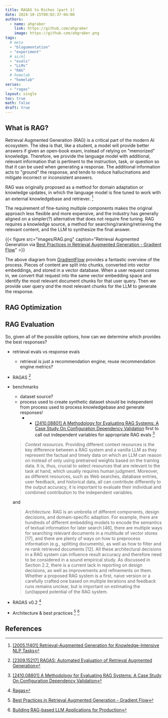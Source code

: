 ```yaml
---
title: RAGAS to Riches (part 1)
date: 2024-10-15T08:02:37-04:00
authors:
  - name: ahgraber
    link: https://github.com/ahgraber
    image: https://github.com/ahgraber.png
tags:
  # meta
  - "blogumentation"
  - "experiment"
  # ai/ml
  - "evals"
  - "LLMs"
  - "RAG"
  # homelab
  - "homelab"
series:
  - "ragas"
layout: single
toc: true
math: false
draft: true
---
```


## What is RAG?

Retrieval Augmented Generation (RAG) is a critical part of the modern AI ecosystem.
The idea is that, like a student, a model will provide better answers if given an open-book exam, instead of relying on "memorized" knowledge.
Therefore, we provide the language model with additional, relevant information that is pertinent to the instruction, task, or question so that it can be used when generating a response.
The additional information acts to "ground" the response, and tends to reduce hallucinations and mitigate incorrect or inconsistent answers.

RAG was originally proposed as a method for domain adaptation or knowledge updates, in which the language model is fine tuned to work with an external knowledgebase and retriever. [^rag]

The requirement of fine-tuning multiple components makes the original approach less flexible and more expensive, and the industry has generally aligned on a simpler(?) alternative that does not require fine tuning.
RAG requires a knowledge source, a method for searching/ranking/retrieving the relevant content, and the LLM to synthesize the final answer.

{{< figure
  src="images/RAG.png"
  caption="Retrieval Augmented Generation via [Best Practices in Retrieval Augmented Generation - Gradient Flow](https://gradientflow.com/best-practices-in-retrieval-augmented-generation/)" >}}

The above diagram from [GradientFlow](https://gradientflow.com/best-practices-in-retrieval-augmented-generation/) provides a fantastic overview of the process.
Pieces of content are split into chunks, converted into vector embeddings, and stored in a vector database.
When a user request comes in, we convert that request into the same vector embedding space and identify the most relevant document chunks for that user query.
Then we provide user query _and_ the most relevant chunks for the LLM to generate the response.

## RAG Optimization

## RAG Evaluation

So, given all of the possible options, how can we determine which provides the best responses?

- retrieval evals vs response evals
  - retrieval is just a recommendation engine; reuse recommendation engine metrics?
- RAGAS [^ragas_arxiv]
- benchmarks

  - dataset source?
  - process used to create synthetic dataset should be independent from process used to process knowledgebase and generate responses!
    - - [[2410.08801] A Methodology for Evaluating RAG Systems: A Case Study On Configuration Dependency Validation](https://arxiv.org/abs/2410.08801)
        first to call out independent variables for appropriate RAG evals [^method]

  > _Context resources._ Providing different context resources is the key difference between a RAG
  > system and a vanilla LLM as they represent the factual and timely data on which an LLM can reason
  > on instead of only using pretrained weights based on the training data. It is, thus, crucial to select
  > resources that are relevant to the task at hand, which usually requires human judgment. Moreover,
  > as different resources, such as Web searches, database entries, user feedback, and historical data, all
  > can contribute differently to the output accuracy, it is important to evaluate their individual and
  > combined contribution to the independent variables.

  and

  > _Architecture._ RAG is an umbrella of different components, design decisions, and domain-specific
  > adaption. For example, there are hundreds of different embedding models to encode the semantics of
  > textual information for later search [46], there are multiple ways for searching relevant documents
  > in a multitude of vector stores [17], and there are plenty of ways on how to preprocess information
  > (e.g., splitting documents), as well as how to filter and re-rank retrieved documents [12]. All these
  > architectural decisions in a RAG system can influence result accuracy and therefore need to be
  > considered in a sound empirical study. As discussed in Section 2.2, there is a current lack in reporting
  > on design decisions, as well as improvements and refinements on them. Whether a proposed RAG
  > system is a first, naive version or a carefully crafted one based on multiple iterations and feedback
  > runs remains unclear, but is important on estimating the (un)tapped potential of the RAG system.

- RAGAS v0.2 [^ragas]

- Architecture & best practices [^best-practices] [^anyscale]

## References

[^ragas]: [Ragas](https://docs.ragas.io/en/stable/)
[^method]: [[2410.08801] A Methodology for Evaluating RAG Systems: A Case Study On Configuration Dependency Validation](https://arxiv.org/abs/2410.08801)
[^ragas_arxiv]: [[2309.15217] RAGAS: Automated Evaluation of Retrieval Augmented Generation](https://arxiv.org/abs/2309.15217)
[^rag]: [[2005.11401] Retrieval-Augmented Generation for Knowledge-Intensive NLP Tasks](https://arxiv.org/abs/2005.11401)
[^best-practices]: [Best Practices in Retrieval Augmented Generation - Gradient Flow](https://gradientflow.com/best-practices-in-retrieval-augmented-generation/)
[^anyscale]: [Building RAG-based LLM Applications for Production](https://www.anyscale.com/blog/a-comprehensive-guide-for-building-rag-based-llm-applications-part-1)
